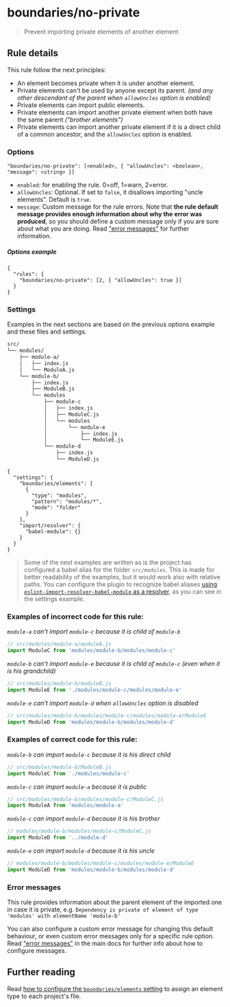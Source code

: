 # boundaries/no-private

> Prevent importing private elements of another element

## Rule details

This rule follow the next principles:

* An element becomes private when it is under another element.
* Private elements can't be used by anyone except its parent. _(and any other descendant of the parent when `allowUncles` option is enabled)_
* Private elements can import public elements.
* Private elements can import another private element when both have the same parent _("brother elements")_
* Private elements can import another private element if it is a direct child of a common ancestor, and the `allowUncles` option is enabled.

### Options

```
"boundaries/no-private": [<enabled>, { "allowUncles": <boolean>, "message": <string> }]
```

* `enabled`: for enabling the rule. 0=off, 1=warn, 2=error.
* `allowUncles`: Optional. If set to `false`, it disallows importing "uncle elements". Default is `true`.
* `message`: Custom message for the rule errors. Note that __the rule default message provides enough information about why the error was produced__, so you should define a custom message only if you are sure about what you are doing. Read ["error messages"](#error-messages) for further information.

##### Options example

```jsonc
{
  "rules": {
    "boundaries/no-private": [2, { "allowUncles": true }]
  }
}
```

### Settings

Examples in the next sections are based on the previous options example and these files and settings.

```txt
src/
└── modules/
    ├── module-a/
    │   ├── index.js
    │   └── ModuleA.js
    └── module-b/
        ├── index.js
        ├── ModuleB.js
        └── modules
            ├── module-c
            │   ├── index.js
            │   ├── ModuleC.js
            │   └── modules
            │       └── module-e
            │           ├── index.js
            │           └── ModuleE.js
            └── module-d
                ├── index.js
                └── ModuleD.js
```

```jsonc
{
  "settings": {
    "boundaries/elements": [
      {
        "type": "modules",
        "pattern": "modules/*",
        "mode": "folder"
      }
    ],
    "import/resolver": {
      "babel-module": {}
    }
  }
}
```

> Some of the next examples are written as is the project has configured a babel alias for the folder `src/modules`. This is made for better readability of the examples, but it would work also with relative paths. You can configure the plugin to recognize babel aliases [using `eslint-import-resolver-babel-module` as a resolver](../../README.md#resolvers), as you can see in the settings example.

### Examples of **incorrect** code for this rule:

_`module-a` can't import `module-c` because it is child of `module-b`_

```js
// src/modules/module-a/moduleA.js
import ModuleC from 'modules/module-b/modules/module-c'
```

_`module-b` can't import `module-e` because it is child of `module-c` (even when it is his grandchild)_

```js
// src/modules/module-b/moduleB.js
import ModuleE from './modules/module-c/modules/module-e'
```

_`module-e` can't import `module-d` when `allowUncles` option is disabled_

```js
// src/modules/module-b/modules/module-c/modules/module-e/ModuleE
import ModuleD from 'modules/module-b/modules/module-d'
```

### Examples of **correct** code for this rule:

_`module-b` can import `module-c` because it is his direct child_

```js
// src/modules/module-b/ModuleB.js
import ModuleC from './modules/module-c'
```

_`module-c` can import `module-a` because it is public_

```js
// src/modules/module-b/modules/module-c/ModuleC.js
import ModuleA from 'modules/module-a'
```

_`module-c` can import `module-d` because it is his brother_

```js
// modules/module-b/modules/module-c/ModuleC.js
import ModuleD from '../module-d'
```

_`module-e` can import `module-d` because it is his uncle_

```js
// modules/module-b/modules/module-c/modules/module-e/ModuleE
import ModuleD from 'modules/module-b/modules/module-d'
```

### Error messages

This rule provides information about the parent element of the imported one in case it is private, e.g. `Dependency is private of element of type 'modules' with elementName 'module-b'`

You can also configure a custom error message for changing this default behaviour, or even custom error messages only for a specific rule option. Read ["error messages"](../../README.md#error-messages) in the main docs for further info about how to configure messages.

## Further reading

Read [how to configure the `boundaries/elements` setting](../../README.md#global-settings) to assign an element type to each project's file.
